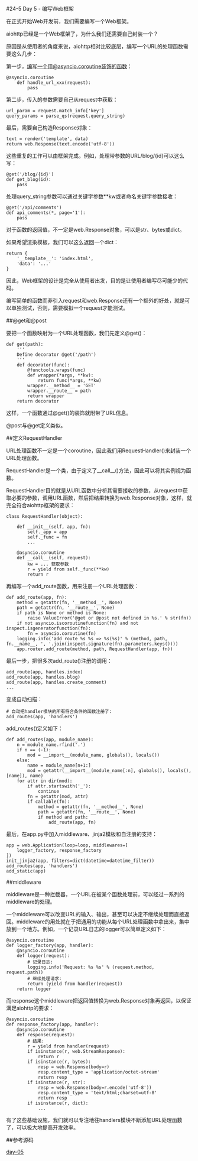 #24-5 Day 5 - 编写Web框架

在正式开始Web开发前，我们需要编写一个Web框架。

aiohttp已经是一个Web框架了，为什么我们还需要自己封装一个？

原因是从使用者的角度来说，aiohttp相对比较底层，编写一个URL的处理函数需要这么几步：

第一步，编写一个用@asyncio.coroutine装饰的函数：

	@asyncio.coroutine
		def handle_url_xxx(request):
		    pass
第二步，传入的参数需要自己从request中获取：

	url_param = request.match_info['key']
	query_params = parse_qs(request.query_string)
最后，需要自己构造Response对象：

	text = render('template', data)
	return web.Response(text.encode('utf-8'))
这些重复的工作可以由框架完成。例如，处理带参数的URL/blog/{id}可以这么写：

	@get('/blog/{id}')
	def get_blog(id):
	    pass
处理query_string参数可以通过关键字参数**kw或者命名关键字参数接收：

	@get('/api/comments')
	def api_comments(*, page='1'):
	    pass
对于函数的返回值，不一定是web.Response对象，可以是str、bytes或dict。

如果希望渲染模板，我们可以这么返回一个dict：

	return {
	    '__template__': 'index.html',
	    'data': '...'
	}
因此，Web框架的设计是完全从使用者出发，目的是让使用者编写尽可能少的代码。

编写简单的函数而非引入request和web.Response还有一个额外的好处，就是可以单独测试，否则，需要模拟一个request才能测试。

##@get和@post

要把一个函数映射为一个URL处理函数，我们先定义@get()：

	def get(path):
	    '''
	    Define decorator @get('/path')
	    '''
	    def decorator(func):
	        @functools.wraps(func)
	        def wrapper(*args, **kw):
	            return func(*args, **kw)
	        wrapper.__method__ = 'GET'
	        wrapper.__route__ = path
	        return wrapper
	    return decorator
这样，一个函数通过@get()的装饰就附带了URL信息。

@post与@get定义类似。

##定义RequestHandler

URL处理函数不一定是一个coroutine，因此我们用RequestHandler()来封装一个URL处理函数。

RequestHandler是一个类，由于定义了__call__()方法，因此可以将其实例视为函数。

RequestHandler目的就是从URL函数中分析其需要接收的参数，从request中获取必要的参数，调用URL函数，然后把结果转换为web.Response对象，这样，就完全符合aiohttp框架的要求：

	class RequestHandler(object):
	
	    def __init__(self, app, fn):
	        self._app = app
	        self._func = fn
	        ...
	
	    @asyncio.coroutine
	    def __call__(self, request):
	        kw = ... 获取参数
	        r = yield from self._func(**kw)
	        return r
再编写一个add_route函数，用来注册一个URL处理函数：

	def add_route(app, fn):
	    method = getattr(fn, '__method__', None)
	    path = getattr(fn, '__route__', None)
	    if path is None or method is None:
	        raise ValueError('@get or @post not defined in %s.' % str(fn))
	    if not asyncio.iscoroutinefunction(fn) and not inspect.isgeneratorfunction(fn):
	        fn = asyncio.coroutine(fn)
	    logging.info('add route %s %s => %s(%s)' % (method, path, fn.__name__, ', '.join(inspect.signature(fn).parameters.keys())))
	    app.router.add_route(method, path, RequestHandler(app, fn))
最后一步，把很多次add_route()注册的调用：

	add_route(app, handles.index)
	add_route(app, handles.blog)
	add_route(app, handles.create_comment)
	...
变成自动扫描：

	# 自动把handler模块的所有符合条件的函数注册了:
	add_routes(app, 'handlers')
add_routes()定义如下：

	def add_routes(app, module_name):
	    n = module_name.rfind('.')
	    if n == (-1):
	        mod = __import__(module_name, globals(), locals())
	    else:
	        name = module_name[n+1:]
	        mod = getattr(__import__(module_name[:n], globals(), locals(), [name]), name)
	    for attr in dir(mod):
	        if attr.startswith('_'):
	            continue
	        fn = getattr(mod, attr)
	        if callable(fn):
	            method = getattr(fn, '__method__', None)
	            path = getattr(fn, '__route__', None)
	            if method and path:
	                add_route(app, fn)
最后，在app.py中加入middleware、jinja2模板和自注册的支持：

	app = web.Application(loop=loop, middlewares=[
	    logger_factory, response_factory
	])
	init_jinja2(app, filters=dict(datetime=datetime_filter))
	add_routes(app, 'handlers')
	add_static(app)
##middleware

middleware是一种拦截器，一个URL在被某个函数处理前，可以经过一系列的middleware的处理。

一个middleware可以改变URL的输入、输出，甚至可以决定不继续处理而直接返回。middleware的用处就在于把通用的功能从每个URL处理函数中拿出来，集中放到一个地方。例如，一个记录URL日志的logger可以简单定义如下：

	@asyncio.coroutine
	def logger_factory(app, handler):
	    @asyncio.coroutine
	    def logger(request):
	        # 记录日志:
	        logging.info('Request: %s %s' % (request.method, request.path))
	        # 继续处理请求:
	        return (yield from handler(request))
	    return logger
而response这个middleware把返回值转换为web.Response对象再返回，以保证满足aiohttp的要求：

	@asyncio.coroutine
	def response_factory(app, handler):
	    @asyncio.coroutine
	    def response(request):
	        # 结果:
	        r = yield from handler(request)
	        if isinstance(r, web.StreamResponse):
	            return r
	        if isinstance(r, bytes):
	            resp = web.Response(body=r)
	            resp.content_type = 'application/octet-stream'
	            return resp
	        if isinstance(r, str):
	            resp = web.Response(body=r.encode('utf-8'))
	            resp.content_type = 'text/html;charset=utf-8'
	            return resp
	        if isinstance(r, dict):
	            ...
有了这些基础设施，我们就可以专注地往handlers模块不断添加URL处理函数了，可以极大地提高开发效率。

##参考源码

[day-05](https://github.com/michaelliao/awesome-python3-webapp/tree/day-05)